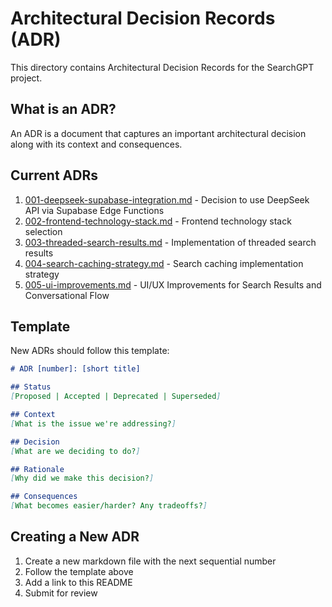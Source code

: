 # Architectural Decision Records (ADR)

This directory contains Architectural Decision Records for the SearchGPT project.

## What is an ADR?
An ADR is a document that captures an important architectural decision along with its context and consequences.

## Current ADRs

1. [001-deepseek-supabase-integration.md](001-deepseek-supabase-integration.md) - Decision to use DeepSeek API via Supabase Edge Functions
2. [002-frontend-technology-stack.md](002-frontend-technology-stack.md) - Frontend technology stack selection
3. [003-threaded-search-results.md](003-threaded-search-results.md) - Implementation of threaded search results
4. [004-search-caching-strategy.md](004-search-caching-strategy.md) - Search caching implementation strategy
5. [005-ui-improvements.md](005-ui-improvements.md) - UI/UX Improvements for Search Results and Conversational Flow

## Template
New ADRs should follow this template:

```markdown
# ADR [number]: [short title]

## Status
[Proposed | Accepted | Deprecated | Superseded]

## Context
[What is the issue we're addressing?]

## Decision
[What are we deciding to do?]

## Rationale
[Why did we make this decision?]

## Consequences
[What becomes easier/harder? Any tradeoffs?]
```

## Creating a New ADR
1. Create a new markdown file with the next sequential number
2. Follow the template above
3. Add a link to this README
4. Submit for review

